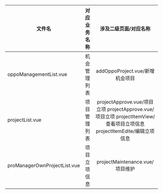 | 文件名      |  对应业务名称   |  涉及二级页面/对应名称  |
| --------   | -----:   | :----: |
| oppoManagementList.vue        | 机会管理列表    |   addOppoProject.vue/新增机会项目    |
| projectList.vue        | 项目管理列表      |   projectApprove.vue/项目立项  projectApprove.vue/项目立项  projectItemView/查看项目立项信息  projectItemEdite/编辑立项信息  | 
| proManagerOwnProjectList.vue        | 项目立项信息      |   projectMaintenance.vue/项目维护    |